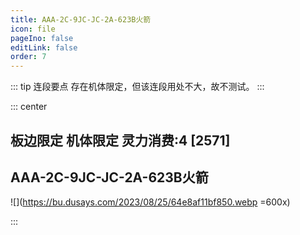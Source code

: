 ```yaml
---
title: AAA-2C-9JC-JC-2A-623B火箭
icon: file
pageIno: false
editLink: false
order: 7
---
```


::: tip 连段要点
存在机体限定，但该连段用处不大，故不测试。
:::

::: center
## **板边限定 机体限定 灵力消费:4 [2571]**
## **AAA-2C-9JC-JC-2A-623B火箭**

![](https://bu.dusays.com/2023/08/25/64e8af11bf850.webp =600x)

:::
